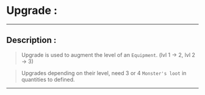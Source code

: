 # Upgrade :

---
## Description :

> Upgrade is used to augment the level of an `Equipment`. (lvl 1 -> 2, lvl 2 -> 3)

> Upgrades depending on their level, need 3 or 4 `Monster's loot` in quantities to defined.

---